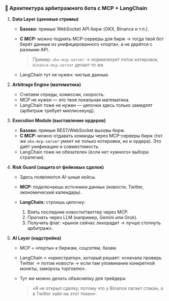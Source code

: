 ### 🚀 Архитектура арбитражного бота с MCP + LangChain

1.  **Data Layer (ценовые стримы)**

    *   **Базово:** прямые WebSocket API бирж (OKX, Binance и т.п.).
    *   **С MCP:** можно поднять MCP-серверы для бирж → тогда твой бот берёт данные из унифицированного «порта», а не дерётся с разными API.

        > Пример: `okx-mcp-server` → нормализует поток котировок, `binance-mcp-server` делает то же.
    *   LangChain тут не нужен: чистые данные.

2.  **Arbitrage Engine (математика)**

    *   Считаем спреды, комиссии, скорость.
    *   MCP не нужен — это твоя локальная математика.
    *   LangChain тоже не нужен — цепочки здесь только замедлят (арбитраж требует миллисекунд).

3.  **Execution Module (выставление ордеров)**

    *   **Базово:** прямые REST/WebSocket вызовы бирж.
    *   **С MCP:** можно отдавать команды через MCP-серверы бирж (тот же `okx-mcp-server` умеет не только котировки, но и ордера). Это даёт унификацию и совместимость.
    *   LangChain тоже не обязателен (если нет «умного» выбора стратегии).

4.  **Risk Guard (защита от фейковых сделок)**

    *   Здесь появляются AI-шные кейсы.
    *   **MCP:** подключаешь источники данных (новости, Twitter, экономический календарь).
    *   **LangChain:** строишь цепочку:

        1.  Взять последние новости/твиттер через MCP.
        2.  Прогнать через LLM (например, Gemini или Grok).
        3.  Получить флаг: «рынок сейчас лихорадит → лучше стопнуть арбитраж».

5.  **AI Layer (надстройка)**

    *   MCP = «порты» к биржам, соцсетям, базам.
    *   LangChain = «оркестратор», который решает: «сначала проверь Twitter → потом новости → если там упоминание конкретной монеты, заморозь торговлю».
    *   Тут же можно делать объяснялку для трейдера:

        > «Я не открыл сделку, потому что у Binance лагает стакан, а в Twitter хайп на этот токен».
